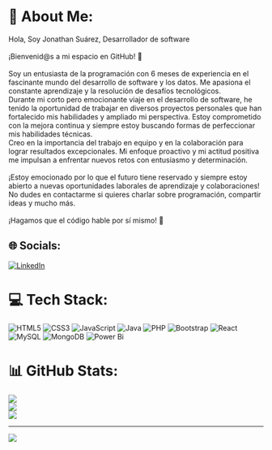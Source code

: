 # 💫 About Me:
Hola, Soy Jonathan Suárez, Desarrollador de software<br><br>¡Bienvenid@s a mi espacio en GitHub! 👋<br><br>Soy un entusiasta de la programación con 6 meses de experiencia en el fascinante mundo del desarrollo de software y los datos. Me apasiona el constante aprendizaje y la resolución de desafíos tecnológicos.<br>Durante mi corto pero emocionante viaje en el desarrollo de software, he tenido la oportunidad de trabajar en diversos proyectos personales que han fortalecido mis habilidades y ampliado mi perspectiva. Estoy comprometido con la mejora continua y siempre estoy buscando formas de perfeccionar mis habilidades técnicas.<br>Creo en la importancia del trabajo en equipo y en la colaboración para lograr resultados excepcionales. Mi enfoque proactivo y mi actitud positiva me impulsan a enfrentar nuevos retos con entusiasmo y determinación.<br><br>¡Estoy emocionado por lo que el futuro tiene reservado y siempre estoy abierto a nuevas oportunidades laborales de aprendizaje y colaboraciones! No dudes en contactarme si quieres charlar sobre programación, compartir ideas y mucho más.<br><br>¡Hagamos que el código hable por sí mismo! 🚀


## 🌐 Socials:
[![LinkedIn](https://img.shields.io/badge/LinkedIn-%230077B5.svg?logo=linkedin&logoColor=white)](https://linkedin.com/in/https://www.linkedin.com/in/jonathan-su%C3%A1rez-rojas-036528265/) 

# 💻 Tech Stack:
![HTML5](https://img.shields.io/badge/html5-%23E34F26.svg?style=for-the-badge&logo=html5&logoColor=white) ![CSS3](https://img.shields.io/badge/css3-%231572B6.svg?style=for-the-badge&logo=css3&logoColor=white) ![JavaScript](https://img.shields.io/badge/javascript-%23323330.svg?style=for-the-badge&logo=javascript&logoColor=%23F7DF1E) ![Java](https://img.shields.io/badge/java-%23ED8B00.svg?style=for-the-badge&logo=openjdk&logoColor=white) ![PHP](https://img.shields.io/badge/php-%23777BB4.svg?style=for-the-badge&logo=php&logoColor=white) ![Bootstrap](https://img.shields.io/badge/bootstrap-%238511FA.svg?style=for-the-badge&logo=bootstrap&logoColor=white) ![React](https://img.shields.io/badge/react-%2320232a.svg?style=for-the-badge&logo=react&logoColor=%2361DAFB) ![MySQL](https://img.shields.io/badge/mysql-%2300000f.svg?style=for-the-badge&logo=mysql&logoColor=white) ![MongoDB](https://img.shields.io/badge/MongoDB-%234ea94b.svg?style=for-the-badge&logo=mongodb&logoColor=white) ![Power Bi](https://img.shields.io/badge/power_bi-F2C811?style=for-the-badge&logo=powerbi&logoColor=black)
# 📊 GitHub Stats:
![](https://github-readme-stats.vercel.app/api?username=Jotha298&theme=vue-dark&hide_border=false&include_all_commits=false&count_private=false)<br/>
![](https://github-readme-streak-stats.herokuapp.com/?user=Jotha298&theme=vue-dark&hide_border=false)<br/>
![](https://github-readme-stats.vercel.app/api/top-langs/?username=Jotha298&theme=vue-dark&hide_border=false&include_all_commits=false&count_private=false&layout=compact)

---
[![](https://visitcount.itsvg.in/api?id=Jotha298&icon=0&color=0)](https://visitcount.itsvg.in)

<!-- Proudly created with GPRM ( https://gprm.itsvg.in ) -->
